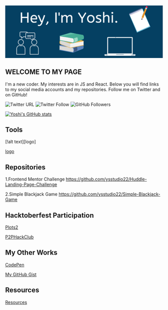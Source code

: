 ![Yoshi's GitHub Banner](./assets/Banner.png)

## WELCOME TO MY PAGE  

I'm a new coder.  My interests are in JS and React.  Below you will find links to my social media accounts and my repositories.  Follow me on Twitter and on GitHub!

![Twitter URL](https://img.shields.io/twitter/url?label=YoshiCode03&style=social&url=https%3A%2F%2Ftwitter.com%2FYoshiCode03)
![Twitter Follow](https://img.shields.io/twitter/follow/YoshiCode03?style=social)
![GitHub Followers](https://img.shields.io/github/followers/ysstudio22?style=social)

[![Yoshi's GitHub stats](https://github-readme-stats.vercel.app/api?username=ysstudio22)](https://github.com/anuraghazra/github-readme-stats)
## Tools
[!alt text][logo]

[logo](/assets/canva.svg)

## Repositories

1.Frontend Mentor Challenge <https://github.com/ysstudio22/Huddle-Landing-Page-Challenge>

2.Simple Blackjack Game <https://github.com/ysstudio22/Simple-Blackjack-Game>

## Hacktoberfest Participation

[Plots2](https://github.com/ysstudio22/plots2)

[P2PHackClub](https://github.com/ysstudio22/website)

## My Other Works

[CodePen](https://codepen.io/ysstudio22)

[My GitHub Gist](https://gist.github.com/ysstudio22)

## Resources
[Resources](https://github.com/ysstudio22/Resources)